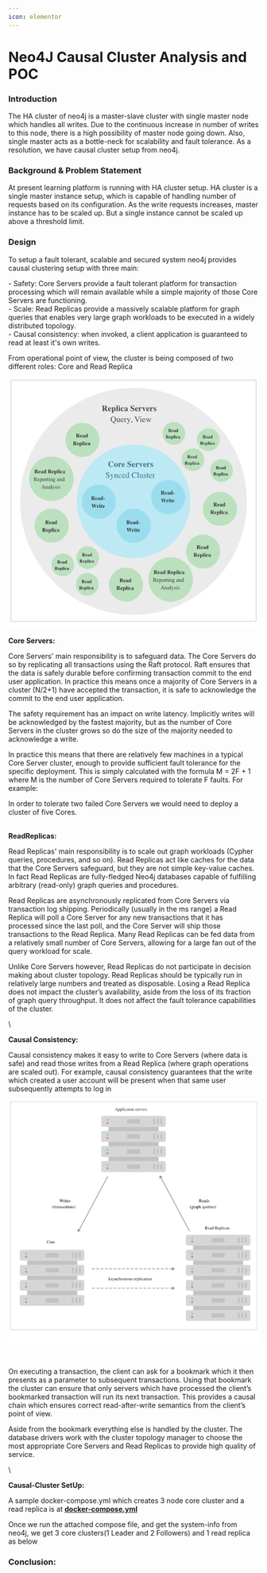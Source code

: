 ```yaml
---
icon: elementor
---
```


# Neo4J Causal Cluster Analysis and POC

### Introduction <a href="#neo4jcausalclusteranalysisandpoc-introduction" id="neo4jcausalclusteranalysisandpoc-introduction"></a>

The HA cluster of neo4j is a master-slave cluster with single master node which handles all writes. Due to the continuous increase in number of writes to this node, there is a high possibility of master node going down. Also, single master acts as a bottle-neck for scalability and fault tolerance. As a resolution, we have causal cluster setup from neo4j.

### Background & Problem Statement <a href="#neo4jcausalclusteranalysisandpoc-background-and-problemstatement" id="neo4jcausalclusteranalysisandpoc-background-and-problemstatement"></a>

At present learning platform is running with HA cluster setup. HA cluster is a single master instance setup, which is capable of handling number of requests based on its configuration. As the write requests increases, master instance has to be scaled up. But a single instance cannot be scaled up above a threshold limit.

### Design <a href="#neo4jcausalclusteranalysisandpoc-design" id="neo4jcausalclusteranalysisandpoc-design"></a>

To setup a fault tolerant, scalable and secured system neo4j provides causal clustering setup with three main:

\- Safety: Core Servers provide a fault tolerant platform for transaction processing which will remain available while a simple majority of those Core Servers are functioning.\
\- Scale: Read Replicas provide a massively scalable platform for graph queries that enables very large graph workloads to be executed in a widely distributed topology.\
\- Causal consistency: when invoked, a client application is guaranteed to read at least it's own writes.

From operational point of view, the cluster is being composed of two different roles: Core and Read Replica

![](../../../../.gitbook/assets/791871531.png)

**Core Servers:**

Core Servers' main responsibility is to safeguard data. The Core Servers do so by replicating all transactions using the Raft protocol. Raft ensures that the data is safely durable before confirming transaction commit to the end user application. In practice this means once a majority of Core Servers in a cluster (N/2+1) have accepted the transaction, it is safe to acknowledge the commit to the end user application.

The safety requirement has an impact on write latency. Implicitly writes will be acknowledged by the fastest majority, but as the number of Core Servers in the cluster grows so do the size of the majority needed to acknowledge a write.

In practice this means that there are relatively few machines in a typical Core Server cluster, enough to provide sufficient fault tolerance for the specific deployment. This is simply calculated with the formula M = 2F + 1 where M is the number of Core Servers required to tolerate F faults. For example:

In order to tolerate two failed Core Servers we would need to deploy a cluster of five Cores.

\
**ReadReplicas:**

Read Replicas' main responsibility is to scale out graph workloads (Cypher queries, procedures, and so on). Read Replicas act like caches for the data that the Core Servers safeguard, but they are not simple key-value caches. In fact Read Replicas are fully-fledged Neo4j databases capable of fulfilling arbitrary (read-only) graph queries and procedures.

Read Replicas are asynchronously replicated from Core Servers via transaction log shipping. Periodically (usually in the ms range) a Read Replica will poll a Core Server for any new transactions that it has processed since the last poll, and the Core Server will ship those transactions to the Read Replica. Many Read Replicas can be fed data from a relatively small number of Core Servers, allowing for a large fan out of the query workload for scale.

Unlike Core Servers however, Read Replicas do not participate in decision making about cluster topology. Read Replicas should be typically run in relatively large numbers and treated as disposable. Losing a Read Replica does not impact the cluster’s availability, aside from the loss of its fraction of graph query throughput. It does not affect the fault tolerance capabilities of the cluster.

\


**Causal Consistency:**

Causal consistency makes it easy to write to Core Servers (where data is safe) and read those writes from a Read Replica (where graph operations are scaled out). For example, causal consistency guarantees that the write which created a user account will be present when that same user subsequently attempts to log in

![](../../../../.gitbook/assets/792199232.png)

\
On executing a transaction, the client can ask for a bookmark which it then presents as a parameter to subsequent transactions. Using that bookmark the cluster can ensure that only servers which have processed the client’s bookmarked transaction will run its next transaction. This provides a causal chain which ensures correct read-after-write semantics from the client’s point of view.

Aside from the bookmark everything else is handled by the cluster. The database drivers work with the cluster topology manager to choose the most appropriate Core Servers and Read Replicas to provide high quality of service.

\


**Causal-Cluster SetUp:**

A sample docker-compose.yml which creates 3 node core cluster and a read replica is at [**docker-compose.yml**](../../../../.gitbook/assets/791806044.yml)

Once we run the attached compose file, and get the system-info from neo4j, we get 3 core clusters(1 Leader and 2 Followers) and 1 read replica as below



### Conclusion: <a href="#neo4jcausalclusteranalysisandpoc-conclusion" id="neo4jcausalclusteranalysisandpoc-conclusion"></a>
